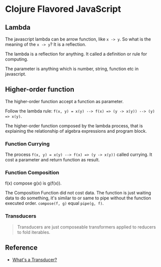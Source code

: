 # Clojure Flavored JavaScript

## Lambda
The javascript lambda can be arrow function, like `x -> y`. So what is the meaning of the `x -> y`? It is a reflection.

The lambda is a reflection for anything. It called a definition or rule for computing.

The parameter is anything which is number, string, function etc in javascript.

## Higher-order function
The higher-order function accept a function as parameter.

Follow the lambda rule: `f(x, y) = x(y) --> f(x) => (y -> x(y)) --> (y) => x(y)`.

The higher-order function composed by the lambda process, that is explaining the relationship of  algebra expressions and program block.

### Function Currying
The process `f(x, y) = x(y) --> f(x) => (y -> x(y))` called currying. It cost a parameter and return function as result.

### Function Composition
f(x) compose g(x) is g(f(x)).

The Composition Function did not cost data. The function is just waiting data to do something, it's similar to or same to pipe without the function executed order. `compose(f, g)` equal `pipe(g, f)`.

### Transducers
> Transducers are just composeable transformers applied to reducers to fold iterables.

## Reference
* [What's a Transducer?](https://raganwald.com/2017/04/30/transducers.html)
